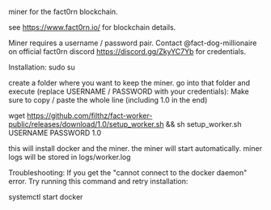 miner for the fact0rn blockchain.

see https://www.fact0rn.io/ for blockchain details.

Miner requires a username / password pair. Contact @fact-dog-millionaire
 on official fact0rn discord https://discord.gg/ZkyYC7Yb for credentials.

Installation:
sudo su

create a folder where you want to keep the miner.
go into that folder and execute (replace USERNAME / PASSWORD with your credentials):
Make sure to copy / paste the whole line (including 1.0 in the end)

wget https://github.com/filthz/fact-worker-public/releases/download/1.0/setup_worker.sh && sh setup_worker.sh USERNAME PASSWORD 1.0

this will install docker and the miner. the miner will start automatically.
miner logs will be stored in logs/worker.log 


Troubleshooting:
If you get the "cannot connect to the docker daemon" error. Try running this command and retry installation:

systemctl start docker

